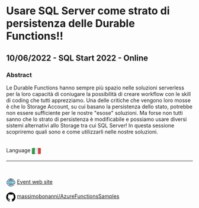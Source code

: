 # Usare SQL Server come strato di persistenza delle Durable Functions!!
## 10/06/2022 - SQL Start 2022 - Online
### Abstract
Le Durable Functions hanno sempre più spazio nelle soluzioni serverless per la loro capacità di coniugare la possibilità di creare workflow con le skill di coding che tutti apprezziamo. Una delle critiche che vengono loro mosse è che lo Storage Account, su cui basano la persistenza dello stato, potrebbe non essere sufficiente per le nostre "esose" soluzioni. Ma forse non tutti sanno che lo strato di persistenza è modificabile e possiamo usare diversi sistemi alternativi allo Storage tra cui SQL Server! In questa sessione scopriremo quali sono e come utilizzarli nelle nostre soluzioni.

<br/>
Language <img width="25" src="https://raw.githubusercontent.com/massimobonanni/massimobonanni/master/images/flagitaly.svg" style="vertical-align:middle">

<br/>

---

<br/>
<p>
<img width="25" src="https://raw.githubusercontent.com/massimobonanni/massimobonanni/master/images/eventwebsite.svg" style="vertical-align:middle"> 
<a href="https://www.sqlstart.it/2022/Speakers/Massimo-Bonanni">Event web site</a>
</p>

<p>
<img width="25" src="https://raw.githubusercontent.com/massimobonanni/massimobonanni/master/images/github.svg" style="vertical-align:middle"> 
<a href="https://github.com/massimobonanni/AzureFunctionsSamples" target="_blank">massimobonanni/AzureFunctionsSamples
</a>
</p>


